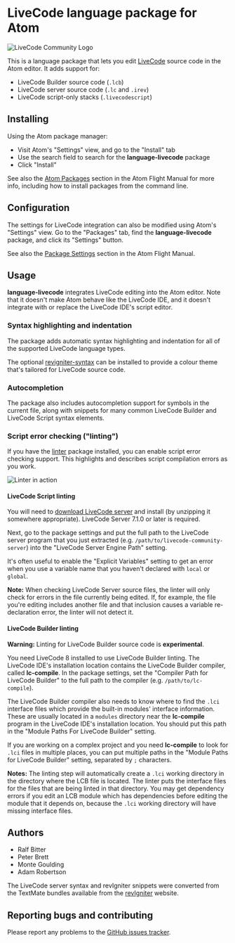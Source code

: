 # LiveCode language package for Atom

![LiveCode Community Logo](http://livecode.com/wp-content/uploads/2015/02/livecode-logo.png)

This is a language package that lets you edit [LiveCode](http://livecode.com/)
source code in the Atom editor.  It adds support for:

* LiveCode Builder source code (`.lcb`)
* LiveCode server source code (`.lc` and `.irev`)
* LiveCode script-only stacks (`.livecodescript`)

## Installing

Using the Atom package manager:

* Visit Atom's "Settings" view, and go to the "Install" tab
* Use the search field to search for the **language-livecode** package
* Click "Install"

See also the [Atom Packages](https://atom.io/docs/v1.0.19/using-atom-atom-packages)
section in the Atom Flight Manual for more info, including how to install
packages from the command line.

## Configuration

The settings for LiveCode integration can also be modified using Atom's
"Settings" view.  Go to the "Packages" tab, find the **language-livecode**
package, and click its "Settings" button.

See also the
[Package Settings](https://atom.io/docs/v1.0.19/using-atom-atom-packages#package-settings)
section in the Atom Flight Manual.

## Usage

**language-livecode** integrates LiveCode editing into the Atom editor.  Note
that it doesn't make Atom behave like the LiveCode IDE, and it doesn't
integrate with or replace the LiveCode IDE's script editor.

### Syntax highlighting and indentation

The package adds automatic syntax highlighting and indentation for all of the
supported LiveCode language types.

The optional [revigniter-syntax](https://atom.io/themes/revigniter-syntax)
can be installed to provide a colour theme that's tailored for LiveCode source
code.

### Autocompletion

The package also includes autocompletion support for symbols in the current
file, along with snippets for many common LiveCode Builder and LiveCode Script
syntax elements.

### Script error checking ("linting")

If you have the [linter](https://atom.io/packages/linter) package installed,
you can enable script error checking support.  This highlights and describes
script compilation errors as you work.

![Linter in action](http://ecove.on-rev.com/linter.gif)

#### LiveCode Script linting

You will need to
[download LiveCode server](https://downloads.livecode.com/livecode) and install
(by unzipping it somewhere appropriate).  LiveCode Server 7.1.0 or later is
required.

Next, go to the package settings and put the full path to the LiveCode server
program that you just extracted (e.g. `/path/to/livecode-community-server`)
into the "LiveCode Server Engine Path" setting.

It's often useful to enable the "Explicit Variables" setting to get an error
when you use a variable name that you haven't declared with `local` or
`global`.

**Note:** When checking LiveCode Server source files, the linter will only
check for errors in the file currently being edited.  If, for example, the file
you're editing includes another file and that inclusion causes a variable
re-declaration error, the linter will not detect it.

#### LiveCode Builder linting

**Warning:** Linting for LiveCode Builder source code is **experimental**.

You need LiveCode 8 installed to use LiveCode Builder linting.  The LiveCode
IDE's installation location contains the LiveCode Builder compiler, called
**lc-compile**.  In the package settings, set the "Compiler Path for LiveCode
Builder" to the full path to the compiler (e.g. `/path/to/lc-compile`).

The LiveCode Builder compiler also needs to know where to find the `.lci`
interface files which provide the built-in modules' interface information.
These are usually located in a `modules` directory near the **lc-compile**
program in the LiveCode IDE's installation location.  You should put this
path in the "Module Paths For LiveCode Builder" setting.

If you are working on a complex project and you need **lc-compile** to look for
`.lci` files in multiple places, you can put multiple paths in the "Module
Paths for LiveCode Builder" setting, separated by `;` characters.

**Notes:** The linting step will automatically create a `.lci` working
directory in the directory where the LCB file is located.  The linter puts the
interface files for the files that are being linted in that directory.  You may
get dependency errors if you edit an LCB module which has dependencies before
editing the module that it depends on, because the `.lci` working directory
will have missing interface files.

## Authors

* Ralf Bitter
* Peter Brett
* Monte Goulding
* Adam Robertson

The LiveCode server syntax and revIgniter snippets were converted from the
TextMate bundles available from the [revIgniter](http://revigniter.com/)
website.

## Reporting bugs and contributing

Please report any problems to the [GitHub issues tracker]( https://github.com/peter-b/atom-language-livecode/issues).
